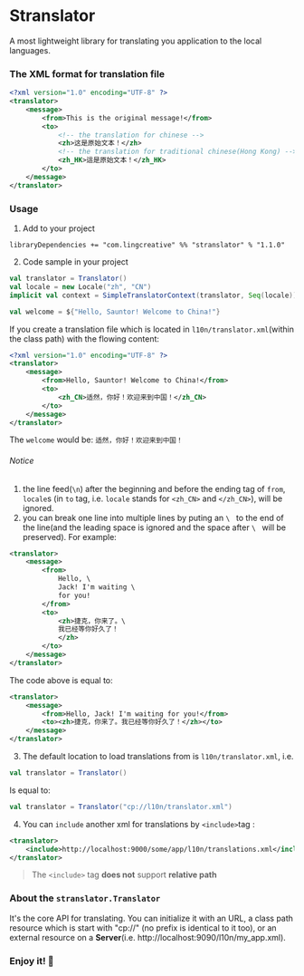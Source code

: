 # Stranslator
A most lightweight library for translating you application to the local languages.

### The XML format for translation file
```xml
<?xml version="1.0" encoding="UTF-8" ?>
<translator>
    <message>
        <from>This is the original message!</from>
        <to>
            <!-- the translation for chinese -->
            <zh>这是原始文本！</zh>
            <!-- the translation for traditional chinese(Hong Kong) -->
            <zh_HK>這是原始文本！</zh_HK>
        </to>
    </message>
</translator>
```
### Usage
1. Add to your project
```sbtshell
libraryDependencies += "com.lingcreative" %% "stranslator" % "1.1.0"
```

2. Code sample in your project
```scala
val translator = Translator()
val locale = new Locale("zh", "CN")
implicit val context = SimpleTranslatorContext(translator, Seq(locale))

val welcome = ${"Hello, Sauntor! Welcome to China!"}
```
If you create a translation file which is located in `l10n/translator.xml`(within the class path) with the flowing content:
```xml
<?xml version="1.0" encoding="UTF-8" ?>
<translator>
    <message>
        <from>Hello, Sauntor! Welcome to China!</from>
        <to>
            <zh_CN>适然，你好！欢迎来到中国！</zh_CN>
        </to>
    </message>
</translator>
```
The `welcome` would be:
`适然，你好！欢迎来到中国！`
###### Notice
1. the line feed(`\n`) after the beginning and before the ending tag of `from`, `locale`s  (in `to` tag, i.e. `locale` stands for `<zh_CN>` and `</zh_CN>`), will be ignored.
2. you can break one line into multiple lines by puting an `\ ` to the end of the line(and the leading space is ignored and the space after `\ ` will be preserved).
For example:
```xml
<translator>
    <message>
        <from>
            Hello, \
            Jack! I'm waiting \
            for you!
        </from>
        <to>
            <zh>捷克，你来了。\
            我已经等你好久了！
            </zh>
        </to>
    </message>
</translator>
```
The code above is equal to:
```xml
<translator>
    <message>
        <from>Hello, Jack! I'm waiting for you!</from>
        <to><zh>捷克，你来了。我已经等你好久了！</zh></to>
    </message>
</translator>
```
3. The default location to load translations from is `l10n/translator.xml`, i.e.
```scala
val translator = Translator()
```
Is equal to:
```scala
val translator = Translator("cp://l10n/translator.xml")
```
4. You can `include` another xml for translations by `<include>`tag :
```xml
<translator>
    <include>http://localhost:9000/some/app/l10n/translations.xml</include>
</translator>
```
> The `<include>` tag **does not** support **relative path** 

### About the `stranslator.Translator`
It's the core API for translating. You can initialize it with an URL, a class path resource which is start with "cp://" (no prefix is identical to it too),
or an external resource on a **Server**(i.e. http://localhost:9090/l10n/my_app.xml).

### Enjoy it! :tea:
